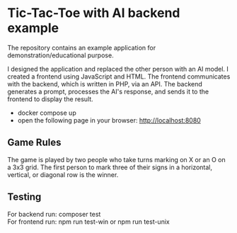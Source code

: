 # Tic-Tac-Toe with AI backend example

The repository contains an example application for demonstration/educational purpose.

I designed the application and replaced the other person with an AI model.
I created a frontend using JavaScript and HTML. The frontend communicates with the backend, which is written in PHP, via an API.
The backend generates a prompt, processes the AI's response, and sends it to the frontend to display the result.

- docker compose up
- open the following page in your browser: <http://localhost:8080>

## Game Rules

The game is played by two people who take turns marking on X or an O on a 3x3 grid.
The first person to mark three of their signs in a horizontal, vertical, or diagonal row is the winner.

## Testing
For backend run: composer test \
For frontend run: npm run test-win or npm run test-unix
